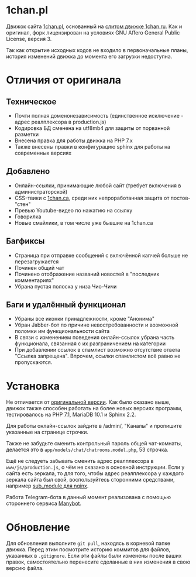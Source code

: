 1chan.pl
=====

Движок сайта [1chan.pl](https://1chan.pl/), основанный на [слитом движке 1chan.ru](https://github.com/jlbyrey/1chan). Как и оригинал, форк лицензирован на условиях GNU Affero General Public License, версия 3.

Так как открытие исходных кодов не входило в первоначальные планы, история изменений движка до момента его загрузки недоступна.

# Отличия от оригинала
## Техническое
* Почти полная доменонезависимость (единственное исключение - адрес реалплексора в production.js)
* Кодировка БД сменена на utf8mb4 для защиты от порванной разметки
* Внесена правка для работы движка на PHP 7.x
* Также внесены правки в конфигурацию sphinx для работы на современных версиях
## Добавлено
* Онлайн-ссылки, принимающие любой сайт (требует включения в администраторской)
* CSS-твики с [1chan.ca](https://1chan.ca/), среди них непроработанная защита от постов-"стен"
* Превью Youtube-видео по нажатию на ссылку
* Говорилка
* Новые смайлики, в том числе уже бывшие на 1chan.ca
## Багфиксы
* Страница при отправке сообщений с включённой капчей больше не перезагружается
* Починен общий чат
* Починено отображение названий новостей в "последних комментариях"
* Убрана пустая полоска у низа Чио-Чичи
## Баги и удалённый функционал
* Убраны все иконки принадлежности, кроме "Анонима"
* Убран Jabber-бот по причине невостребованности и возможной поломки им функциональности сайта
* В связи с изменением поведения онлайн-ссылок убрана часть функционала, связанная с их разграничением на категории
* При добавлении ссылок в спамлист возможно отсутствие ответа "Ссылка запрещена". Впрочем, ссылки спамлистом всё равно не пропускаются.

# Установка
Не отличается от [оригинальной версии](https://github.com/jlbyrey/1chan). Как было сказано выше, движок также способен работать на более новых версиях программ, тестировалось на PHP 7.1, MariaDB 10.1 и Sphinx 2.2.

Для работы онлайн-ссылок зайдите в /admin/, "Каналы" и пропишите указанные на странице строчки.

Также не забудьте сменить контрольный пароль общей чат-комнаты, делается это в `app/models/chat/chatrooms.model.php`, 53 строчка.

Ещё не следуеть забывать сменить адрес реалплексора в  `www/js/production.js`, о чём не сказано в основной инструкции. Если у сайта есть зеркала, то для того, чтобы адрес реалплексора у каждого зеркала сайта был свой, воспользуйтесь сторонними средствами, например [sub_module для nginx](https://nginx.org/ru/docs/http/ngx_http_sub_module.html).

Работа Telegram-бота в данный момент реализована с помощью стороннего сервиса [Manybot](https://t.me/Manybot).

# Обновление
Для обновления выполните `git pull`, находясь в корневой папке движка. Перед этим посмотрите историю коммитов для файлов, указанных в `.gitignore`. Если эти файлы были изменены после ваших правок, самостоятельно перенесите сделанные в них изменения в свою версию файла.